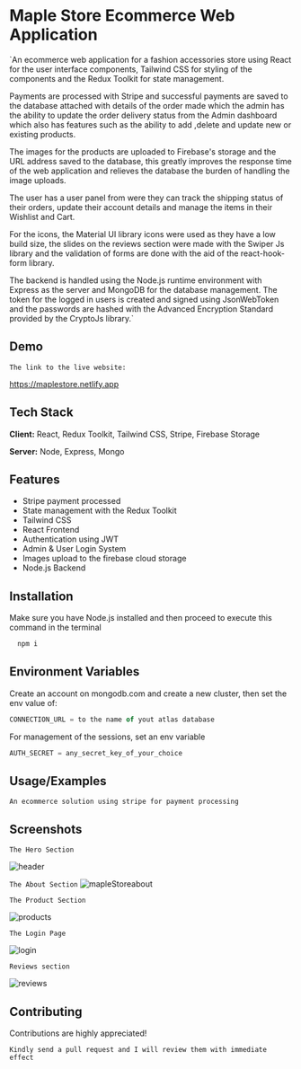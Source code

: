 # Maple Store Ecommerce Web Application
`An ecommerce web application for a fashion accessories store using React for the user interface components, Tailwind CSS for styling of the components and the Redux Toolkit for state management.

Payments are processed with Stripe and successful payments are saved to the database attached with details of the order made which the admin has the ability to update the order delivery status from the Admin dashboard which also has features such as the ability to add ,delete and update new or existing products. 

The images for the products are uploaded to Firebase's storage and the URL address saved to the database, this greatly improves the response time of the web application and relieves the database the burden of handling the image uploads. 

The user has a user panel from were they can track the shipping status of their orders, update their account details and manage the items in their Wishlist and Cart.

For the icons, the Material UI library icons were used as they have a low build size, the slides on the reviews section were made with the Swiper Js library and the validation of forms are done with the aid of the react-hook-form library.

The backend is handled using the Node.js runtime environment with Express as the server and MongoDB for the database management. The token for the logged in users is created and signed using JsonWebToken and the passwords are hashed with the Advanced Encryption Standard provided by the CryptoJs library.`
## Demo

`The link to the live website:`

https://maplestore.netlify.app
## Tech Stack

**Client:** React, Redux Toolkit, Tailwind CSS, Stripe, Firebase Storage

**Server:** Node, Express, Mongo


## Features

- Stripe payment processed
- State management with the Redux Toolkit
- Tailwind CSS
- React Frontend
- Authentication using JWT
- Admin & User Login System
- Images upload to the firebase cloud storage
- Node.js Backend




## Installation

Make sure you have Node.js installed and then proceed to execute this command in the terminal

```bash
  npm i
```
    
## Environment Variables

Create an account on mongodb.com and create a new cluster, then set the env value of:

```javascript
CONNECTION_URL = to the name of yout atlas database

```

For management of the sessions, set an env variable

```javascript
AUTH_SECRET = any_secret_key_of_your_choice

```


## Usage/Examples

`An ecommerce solution using stripe for payment processing`
## Screenshots
`The Hero Section`

![header](https://user-images.githubusercontent.com/84836053/178365204-7e5da2d4-22a5-46df-bb72-2a7638bf5f9e.png)

`The About Section`
![mapleStoreabout](https://user-images.githubusercontent.com/84836053/178365267-93834b9e-8c94-4395-82d3-defea33eb682.png)


`The Product Section`

![products](https://user-images.githubusercontent.com/84836053/178365322-e8174165-0ea5-4756-a5a0-b460969c7d05.png)

`The Login Page`

![login](https://user-images.githubusercontent.com/84836053/178365409-0f473c3b-92f4-411d-a563-bddc2a82fa20.png)

`Reviews section`

![reviews](https://user-images.githubusercontent.com/84836053/178365476-714a85ab-2ab4-4bd6-b6f9-28c8fe7425f6.png)

## Contributing

Contributions are highly appreciated!

`Kindly send a pull request and I will review them with immediate effect`

